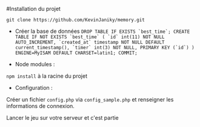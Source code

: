#Installation du projet

`git clone https://github.com/KevinJaniky/memory.git
`
- Créer la base de données 
``DROP TABLE IF EXISTS `best_time`;
CREATE TABLE IF NOT EXISTS `best_time` (
  `id` int(11) NOT NULL AUTO_INCREMENT,
  `created_at` timestamp NOT NULL DEFAULT current_timestamp(),
  `timer` int(3) NOT NULL,
  PRIMARY KEY (`id`)
) ENGINE=MyISAM DEFAULT CHARSET=latin1;
COMMIT;
``

- Node modules : 

`npm install` à la racine du projet

- Configuration :

Créer un fichier `config.php` via `config_sample.php` et renseigner les informations de connexion.

Lancer le jeu sur votre serveur et c'est partie

